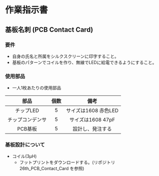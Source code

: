 # 作業指示書

## 基板名刺 (PCB Contact Card)

### 要件
- 自身の氏名と所属をシルクスクリーンに印字すること。
- 基板のパターンでコイルを作り、無線でLEDに給電できるようにすること。

### 使用部品
- 一人1枚あたりの使用部品

|部品|個数|備考|
|:--:|:--:|:--:|
|チップLED|5|サイズは1608 赤色LED|
|チップコンデンサ|5|サイズは1608 47pF|
|PCB基板|5|設計し、発注する|

### 基板設計について
- コイル(3μH)
  - フットプリントをダウンロードする。(リポジトリ 26th_PCB_Contact_Card を参照)
